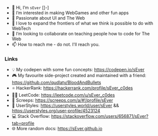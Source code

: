 - 👋 Hi, I’m `sEver` []-]
- 👀 I’m interested in making WebGames and other fun apps
- 🖤 Passionate about UI and The Web
- 🤗 I love to expand the frontiers of what we think is possible to do with WebTech
- 💞️ I’m looking to collaborate on teaching people how to code for The Web
- 📫 How to reach me - do not. I'll reach you.

### Links
- 💡 My codepen with some fun concepts: https://codepen.io/sEver
- 🎮 My favourite side-project created and maintained with a friend: https://github.com/qudlaty/BloodAndBullets
- ⭐ HackerRank: https://hackerrank.com/profile/sEver_c0des
- 👨‍💻 LeetCode: https://leetcode.com/u/sEver_c0des
- 🐜 Screeps: https://screeps.com/a/#!/profile/sEver
- 🎨 UserStyles: https://userstyles.world/user/sEver && https://userstyles.org/user-profile/4523124
- 💻 Stack Overflow: https://stackoverflow.com/users/656871/sEver?tab=profile
- 🌐 More random docs: https://sEver.github.io
<!---
sEver/sEver is a ✨ special ✨ repository because its `README.md` (this file) appears on your GitHub profile.
You can click the Preview link to take a look at your changes.
--->
